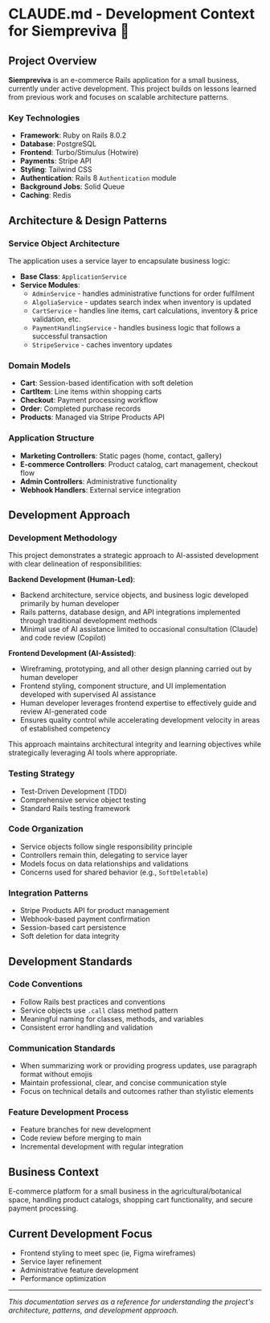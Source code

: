 # CLAUDE.md - Development Context for Siempreviva 🪻

## Project Overview
**Siempreviva** is an e-commerce Rails application for a small business, currently under active development. This project builds on lessons learned from previous work and focuses on scalable architecture patterns.

### Key Technologies
- **Framework**: Ruby on Rails 8.0.2
- **Database**: PostgreSQL  
- **Frontend**: Turbo/Stimulus (Hotwire)
- **Payments**: Stripe API
- **Styling**: Tailwind CSS
- **Authentication**: Rails 8 `Authentication` module
- **Background Jobs**: Solid Queue
- **Caching**: Redis

## Architecture & Design Patterns

### Service Object Architecture
The application uses a service layer to encapsulate business logic:
- **Base Class**: `ApplicationService` 
- **Service Modules**: 
  - `AdminService` - handles administrative functions for order fulfilment
  - `AlgoliaService` - updates search index when inventory is updated
  - `CartService` - handles line items, cart calculations, inventory & price validation, etc.
  - `PaymentHandlingService` - handles business logic that follows a successful transaction
  - `StripeService` - caches inventory updates

### Domain Models
- **Cart**: Session-based identification with soft deletion
- **CartItem**: Line items within shopping carts
- **Checkout**: Payment processing workflow
- **Order**: Completed purchase records
- **Products**: Managed via Stripe Products API

### Application Structure
- **Marketing Controllers**: Static pages (home, contact, gallery)
- **E-commerce Controllers**: Product catalog, cart management, checkout flow
- **Admin Controllers**: Administrative functionality
- **Webhook Handlers**: External service integration

## Development Approach

### Development Methodology
This project demonstrates a strategic approach to AI-assisted development with clear delineation of responsibilities:

**Backend Development (Human-Led)**:
- Backend architecture, service objects, and business logic developed primarily by human developer
- Rails patterns, database design, and API integrations implemented through traditional development methods
- Minimal use of AI assistance limited to occasional consultation (Claude) and code review (Copilot)

**Frontend Development (AI-Assisted)**:
- Wireframing, prototyping, and all other design planning carried out by human developer
- Frontend styling, component structure, and UI implementation developed with supervised AI assistance
- Human developer leverages frontend expertise to effectively guide and review AI-generated code
- Ensures quality control while accelerating development velocity in areas of established competency

This approach maintains architectural integrity and learning objectives while strategically leveraging AI tools where appropriate.

### Testing Strategy
- Test-Driven Development (TDD)
- Comprehensive service object testing
- Standard Rails testing framework

### Code Organization
- Service objects follow single responsibility principle
- Controllers remain thin, delegating to service layer
- Models focus on data relationships and validations
- Concerns used for shared behavior (e.g., `SoftDeletable`)

### Integration Patterns
- Stripe Products API for product management
- Webhook-based payment confirmation
- Session-based cart persistence
- Soft deletion for data integrity

## Development Standards

### Code Conventions
- Follow Rails best practices and conventions
- Service objects use `.call` class method pattern
- Meaningful naming for classes, methods, and variables
- Consistent error handling and validation

### Communication Standards
- When summarizing work or providing progress updates, use paragraph format without emojis
- Maintain professional, clear, and concise communication style
- Focus on technical details and outcomes rather than stylistic elements

### Feature Development Process
- Feature branches for new development
- Code review before merging to main
- Incremental development with regular integration

## Business Context
E-commerce platform for a small business in the agricultural/botanical space, handling product catalogs, shopping cart functionality, and secure payment processing.

## Current Development Focus
- Frontend styling to meet spec (ie, Figma wireframes)
- Service layer refinement  
- Administrative feature development
- Performance optimization

---
*This documentation serves as a reference for understanding the project's architecture, patterns, and development approach.*